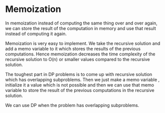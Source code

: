 # Memoization

In memoization instead of computing the same thing over and over again, we can store the result of the computation in memory and use that result instead of computing it again.

Memoization is very easy to implement. We take the recursive solution and add a memo variable to it which stores the results of the previous computations. Hence memoization decreases the time complexity of the recursive solution to O(n) or smaller values compared to the recursive solution.

The toughest part in DP problems is to come up with recursive solution which has overlapping subproblems.
Then we just make a memo variable , initialize it a value which is not possible and then we can use that memo variable to store the result of the previous computations in the recursive solution.

We can use DP when the problem has overlapping subproblems.